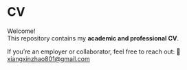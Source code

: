 # CV

Welcome!  
This repository contains my **academic and professional CV**.

If you’re an employer or collaborator, feel free to reach out:
📧 xiangxinzhao801@gmail.com  
